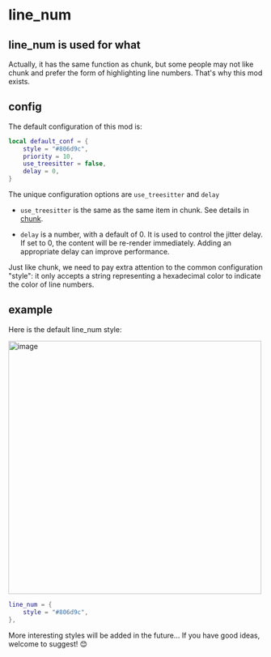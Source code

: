 # line_num

## line_num is used for what

Actually, it has the same function as chunk, but some people may not like chunk and prefer the form of highlighting line numbers. That's why this mod exists.

## config

The default configuration of this mod is:

```lua
local default_conf = {
    style = "#806d9c",
    priority = 10,
    use_treesitter = false,
    delay = 0,
}
```

The unique configuration options are `use_treesitter` and `delay`

- `use_treesitter` is the same as the same item in chunk. See details in [chunk](./chunk.md).

- `delay` is a number, with a default of 0. It is used to control the jitter delay. If set to 0, the content will be re-render immediately. Adding an appropriate delay can improve performance.

Just like chunk, we need to pay extra attention to the common configuration "style": it only accepts a string representing a hexadecimal color to indicate the color of line numbers.

## example

Here is the default line_num style:

<img width="500" alt="image" src="https://raw.githubusercontent.com/shellRaining/img/main/2302/25_hlchunk3.png">

```lua
line_num = {
    style = "#806d9c",
},
```

More interesting styles will be added in the future... If you have good ideas, welcome to suggest! 😊
